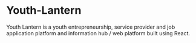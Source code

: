 # Youth-Lantern
Youth Lantern is a youth entrepreneurship, service provider and job application platform and information hub / web platform built using React.

